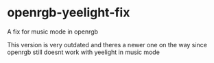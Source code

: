 # openrgb-yeelight-fix

A fix for music mode in openrgb

This version is very outdated and theres a newer one on the way since openrgb still doesnt work with yeelight in music mode
